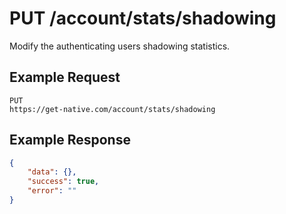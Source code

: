 # PUT /account/stats/shadowing

Modify the authenticating users shadowing statistics.

## Example Request

```
PUT
https://get-native.com/account/stats/shadowing
```

## Example Response

```json
{
	"data": {},
	"success": true,
	"error": ""
}
```
